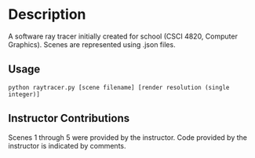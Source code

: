 # Description
A software ray tracer initially created for school (CSCI 4820, Computer Graphics). Scenes are represented using .json files.

## Usage
```python raytracer.py [scene filename] [render resolution (single integer)]```

## Instructor Contributions
Scenes 1 through 5 were provided by the instructor. Code provided by the instructor is indicated by comments.
